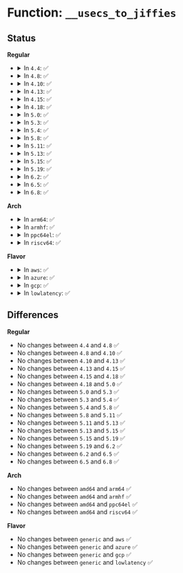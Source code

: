 # Function: <code>__usecs_to_jiffies</code>

## Status
<b>Regular</b>
<ul>
<li>
<details>
<summary>In <code>4.4</code>: ✅</summary>

```c
long unsigned int __usecs_to_jiffies(const unsigned int u);
```

**Collision:** Unique Global

**Inline:** No

**Transformation:** False

**Instances:**

```
In kernel/time/time.c (ffffffff810ead00)
Location: kernel/time/time.c:523
Inline: False
Direct callers:
  - kernel/power/qos.c:pm_qos_update_request_timeout
  - drivers/acpi/ec.c:ec_guard
  - drivers/regulator/core.c:_regulator_do_enable
  - drivers/tty/serial/sccnxp.c:sccnxp_probe
  - drivers/tty/serial/sccnxp.c:sccnxp_timer
  - drivers/cpufreq/cpufreq_ondemand.c:generic_powersave_bias_target
  - drivers/cpufreq/cpufreq_ondemand.c:od_dbs_timer
  - drivers/cpufreq/cpufreq_ondemand.c:update_sampling_rate
  - drivers/cpufreq/cpufreq_ondemand.c:update_sampling_rate
  - drivers/cpufreq/cpufreq_conservative.c:cs_dbs_timer
  - drivers/cpufreq/cpufreq_governor.c:cpufreq_governor_dbs
  - net/ipv4/tcp_input.c:tcp_clean_rtx_queue
  - net/ipv4/tcp_input.c:tcp_fastretrans_alert
  - net/ipv4/tcp_input.c:tcp_fastretrans_alert
  - net/ipv4/tcp_input.c:tcp_synack_rtt_meas
  - net/ipv4/tcp_output.c:tcp_schedule_loss_probe
  - net/ipv4/tcp_output.c:tcp_send_delayed_ack
  - net/ipv4/tcp_ipv4.c:tcp_v4_err
```
**Symbols:**

```
ffffffff810ead00-ffffffff810ead3b: __usecs_to_jiffies (STB_GLOBAL)
```
</details>
</li>
<li>
<details>
<summary>In <code>4.8</code>: ✅</summary>

```c
long unsigned int __usecs_to_jiffies(const unsigned int u);
```

**Collision:** Unique Global

**Inline:** No

**Transformation:** False

**Instances:**

```
In kernel/time/time.c (ffffffff810f19a0)
Location: kernel/time/time.c:530
Inline: False
Direct callers:
  - kernel/power/qos.c:pm_qos_update_request_timeout
  - drivers/acpi/ec.c:ec_guard
  - drivers/regulator/core.c:_regulator_do_enable
  - drivers/tty/serial/sccnxp.c:sccnxp_probe
  - drivers/tty/serial/sccnxp.c:sccnxp_timer
  - net/ipv4/tcp_input.c:tcp_clean_rtx_queue
  - net/ipv4/tcp_input.c:tcp_synack_rtt_meas
  - net/ipv4/tcp_input.c:tcp_fastretrans_alert
  - net/ipv4/tcp_input.c:tcp_fastretrans_alert
  - net/ipv4/tcp_output.c:tcp_send_delayed_ack
  - net/ipv4/tcp_output.c:tcp_schedule_loss_probe
  - net/ipv4/tcp_timer.c:tcp_retransmit_timer
  - net/ipv4/tcp_ipv4.c:tcp_v4_err
```
**Symbols:**

```
ffffffff810f19a0-ffffffff810f19db: __usecs_to_jiffies (STB_GLOBAL)
```
</details>
</li>
<li>
<details>
<summary>In <code>4.10</code>: ✅</summary>

```c
long unsigned int __usecs_to_jiffies(const unsigned int u);
```

**Collision:** Unique Global

**Inline:** No

**Transformation:** False

**Instances:**

```
In kernel/time/time.c (ffffffff810f8b20)
Location: kernel/time/time.c:530
Inline: False
Direct callers:
  - kernel/power/qos.c:pm_qos_update_request_timeout
  - drivers/acpi/ec.c:ec_guard
  - drivers/regulator/core.c:_regulator_do_enable
  - drivers/tty/serial/sccnxp.c:sccnxp_probe
  - drivers/tty/serial/sccnxp.c:sccnxp_timer
  - net/ipv4/tcp_input.c:tcp_clean_rtx_queue
  - net/ipv4/tcp_input.c:tcp_synack_rtt_meas
  - net/ipv4/tcp_input.c:tcp_fastretrans_alert
  - net/ipv4/tcp_input.c:tcp_fastretrans_alert
  - net/ipv4/tcp_output.c:tcp_send_delayed_ack
  - net/ipv4/tcp_output.c:tcp_schedule_loss_probe
  - net/ipv4/tcp_timer.c:tcp_retransmit_timer
  - net/ipv4/tcp_ipv4.c:tcp_v4_err
```
**Symbols:**

```
ffffffff810f8b20-ffffffff810f8b5b: __usecs_to_jiffies (STB_GLOBAL)
```
</details>
</li>
<li>
<details>
<summary>In <code>4.13</code>: ✅</summary>

```c
long unsigned int __usecs_to_jiffies(const unsigned int u);
```

**Collision:** Unique Global

**Inline:** No

**Transformation:** False

**Instances:**

```
In kernel/time/time.c (ffffffff810fab40)
Location: kernel/time/time.c:620
Inline: False
Direct callers:
  - kernel/power/qos.c:pm_qos_update_request_timeout
  - drivers/acpi/ec.c:ec_guard
  - drivers/regulator/core.c:_regulator_do_enable
  - drivers/tty/serial/sccnxp.c:sccnxp_probe
  - drivers/tty/serial/sccnxp.c:sccnxp_timer
  - net/core/dev.c:net_rx_action
  - net/ipv4/tcp_input.c:tcp_fastretrans_alert
  - net/ipv4/tcp_output.c:tcp_send_delayed_ack
  - net/ipv4/tcp_output.c:tcp_schedule_loss_probe
  - net/ipv4/tcp_output.c:tcp_schedule_loss_probe
  - net/ipv4/tcp_timer.c:tcp_retransmit_timer
  - net/ipv4/tcp_ipv4.c:tcp_v4_err
  - net/ipv4/tcp_ipv4.c:tcp_v4_err
  - net/ipv4/tcp_recovery.c:tcp_rack_mark_lost
```
**Symbols:**

```
ffffffff810fab40-ffffffff810fab7d: __usecs_to_jiffies (STB_GLOBAL)
```
</details>
</li>
<li>
<details>
<summary>In <code>4.15</code>: ✅</summary>

```c
long unsigned int __usecs_to_jiffies(const unsigned int u);
```

**Collision:** Unique Global

**Inline:** No

**Transformation:** False

**Instances:**

```
In kernel/time/time.c (ffffffff811054d0)
Location: kernel/time/time.c:587
Inline: False
Direct callers:
  - kernel/power/qos.c:pm_qos_update_request_timeout
  - drivers/acpi/ec.c:ec_guard
  - drivers/regulator/core.c:_regulator_do_enable
  - drivers/tty/serial/sccnxp.c:sccnxp_probe
  - drivers/tty/serial/sccnxp.c:sccnxp_timer
  - net/core/dev.c:net_rx_action
  - net/ipv4/tcp_input.c:tcp_fastretrans_alert
  - net/ipv4/tcp_output.c:tcp_send_delayed_ack
  - net/ipv4/tcp_timer.c:tcp_retransmit_timer
  - net/ipv4/tcp_ipv4.c:tcp_v4_err
  - net/ipv4/tcp_ipv4.c:tcp_v4_err
  - net/ipv4/tcp_recovery.c:tcp_rack_mark_lost
```
**Symbols:**

```
ffffffff811054d0-ffffffff8110550d: __usecs_to_jiffies (STB_GLOBAL)
```
</details>
</li>
<li>
<details>
<summary>In <code>4.18</code>: ✅</summary>

```c
long unsigned int __usecs_to_jiffies(const unsigned int u);
```

**Collision:** Unique Global

**Inline:** No

**Transformation:** False

**Instances:**

```
In kernel/time/time.c (ffffffff81110330)
Location: kernel/time/time.c:599
Inline: False
Direct callers:
  - kernel/power/qos.c:pm_qos_update_request_timeout
  - drivers/acpi/ec.c:ec_guard
  - drivers/regulator/core.c:_regulator_do_enable
  - drivers/tty/serial/sccnxp.c:sccnxp_probe
  - drivers/tty/serial/sccnxp.c:sccnxp_timer
  - net/core/dev.c:net_rx_action
  - net/ipv4/tcp_input.c:tcp_fastretrans_alert
  - net/ipv4/tcp_output.c:tcp_send_delayed_ack
  - net/ipv4/tcp_timer.c:tcp_retransmit_timer
  - net/ipv4/tcp_ipv4.c:tcp_v4_err
  - net/ipv4/tcp_ipv4.c:tcp_v4_err
  - net/ipv4/tcp_recovery.c:tcp_rack_mark_lost
```
**Symbols:**

```
ffffffff81110330-ffffffff8111036d: __usecs_to_jiffies (STB_GLOBAL)
```
</details>
</li>
<li>
<details>
<summary>In <code>5.0</code>: ✅</summary>

```c
long unsigned int __usecs_to_jiffies(const unsigned int u);
```

**Collision:** Unique Global

**Inline:** No

**Transformation:** False

**Instances:**

```
In kernel/time/time.c (ffffffff8111b920)
Location: kernel/time/time.c:537
Inline: False
Direct callers:
  - kernel/power/qos.c:pm_qos_update_request_timeout
  - drivers/acpi/ec.c:ec_guard
  - drivers/regulator/core.c:_regulator_do_enable
  - drivers/tty/serial/sccnxp.c:sccnxp_probe
  - drivers/tty/serial/sccnxp.c:sccnxp_timer
  - drivers/char/tpm/tpm1-cmd.c:tpm1_get_timeouts
  - drivers/char/tpm/tpm1-cmd.c:tpm1_get_timeouts
  - drivers/char/tpm/tpm1-cmd.c:tpm1_get_timeouts
  - drivers/char/tpm/tpm1-cmd.c:tpm1_get_timeouts
  - drivers/char/tpm/tpm1-cmd.c:tpm1_get_timeouts
  - drivers/char/tpm/tpm1-cmd.c:tpm1_get_timeouts
  - drivers/char/tpm/tpm1-cmd.c:tpm1_get_timeouts
  - net/core/dev.c:net_rx_action
  - net/ipv4/tcp_input.c:tcp_fastretrans_alert
  - net/ipv4/tcp_output.c:tcp_send_delayed_ack
  - net/ipv4/tcp_timer.c:tcp_retransmit_timer
  - net/ipv4/tcp_ipv4.c:tcp_v4_err
  - net/ipv4/tcp_ipv4.c:tcp_v4_err
  - net/ipv4/tcp_recovery.c:tcp_rack_mark_lost
```
**Symbols:**

```
ffffffff8111b920-ffffffff8111b95d: __usecs_to_jiffies (STB_GLOBAL)
```
</details>
</li>
<li>
<details>
<summary>In <code>5.3</code>: ✅</summary>

```c
long unsigned int __usecs_to_jiffies(const unsigned int u);
```

**Collision:** Unique Global

**Inline:** No

**Transformation:** False

**Instances:**

```
In kernel/time/time.c (ffffffff81126350)
Location: kernel/time/time.c:605
Inline: False
Direct callers:
  - kernel/power/qos.c:pm_qos_update_request_timeout
  - drivers/acpi/ec.c:ec_guard
  - drivers/regulator/core.c:_regulator_do_enable
  - drivers/tty/serial/sccnxp.c:sccnxp_probe
  - drivers/tty/serial/sccnxp.c:sccnxp_timer
  - drivers/char/tpm/tpm1-cmd.c:tpm1_get_timeouts
  - drivers/char/tpm/tpm1-cmd.c:tpm1_get_timeouts
  - drivers/char/tpm/tpm1-cmd.c:tpm1_get_timeouts
  - drivers/char/tpm/tpm1-cmd.c:tpm1_get_timeouts
  - drivers/char/tpm/tpm1-cmd.c:tpm1_get_timeouts
  - drivers/char/tpm/tpm1-cmd.c:tpm1_get_timeouts
  - drivers/char/tpm/tpm1-cmd.c:tpm1_get_timeouts
  - net/core/dev.c:net_rx_action
  - net/ipv4/tcp_input.c:tcp_fastretrans_alert
  - net/ipv4/tcp_output.c:tcp_send_delayed_ack
  - net/ipv4/tcp_timer.c:tcp_retransmit_timer
  - net/ipv4/tcp_ipv4.c:tcp_v4_err
  - net/ipv4/tcp_ipv4.c:tcp_v4_err
  - net/ipv4/tcp_recovery.c:tcp_rack_mark_lost
```
**Symbols:**

```
ffffffff81126350-ffffffff81126390: __usecs_to_jiffies (STB_GLOBAL)
```
</details>
</li>
<li>
<details>
<summary>In <code>5.4</code>: ✅</summary>

```c
long unsigned int __usecs_to_jiffies(const unsigned int u);
```

**Collision:** Unique Global

**Inline:** No

**Transformation:** False

**Instances:**

```
In kernel/time/time.c (ffffffff811322f0)
Location: kernel/time/time.c:605
Inline: False
Direct callers:
  - kernel/power/qos.c:pm_qos_update_request_timeout
  - drivers/acpi/ec.c:ec_guard
  - drivers/regulator/core.c:_regulator_do_enable
  - drivers/tty/serial/sccnxp.c:sccnxp_probe
  - drivers/tty/serial/sccnxp.c:sccnxp_timer
  - drivers/char/tpm/tpm1-cmd.c:tpm1_get_timeouts
  - drivers/char/tpm/tpm1-cmd.c:tpm1_get_timeouts
  - drivers/char/tpm/tpm1-cmd.c:tpm1_get_timeouts
  - drivers/char/tpm/tpm1-cmd.c:tpm1_get_timeouts
  - drivers/char/tpm/tpm1-cmd.c:tpm1_get_timeouts
  - drivers/char/tpm/tpm1-cmd.c:tpm1_get_timeouts
  - drivers/char/tpm/tpm1-cmd.c:tpm1_get_timeouts
  - net/core/dev.c:net_rx_action
  - net/ipv4/tcp_input.c:tcp_fastretrans_alert
  - net/ipv4/tcp_output.c:tcp_send_delayed_ack
  - net/ipv4/tcp_timer.c:tcp_retransmit_timer
  - net/ipv4/tcp_ipv4.c:tcp_v4_err
  - net/ipv4/tcp_ipv4.c:tcp_v4_err
  - net/ipv4/tcp_recovery.c:tcp_rack_mark_lost
```
**Symbols:**

```
ffffffff811322f0-ffffffff81132330: __usecs_to_jiffies (STB_GLOBAL)
```
</details>
</li>
<li>
<details>
<summary>In <code>5.8</code>: ✅</summary>

```c
long unsigned int __usecs_to_jiffies(const unsigned int u);
```

**Collision:** Unique Global

**Inline:** No

**Transformation:** False

**Instances:**

```
In kernel/time/time.c (ffffffff81141750)
Location: kernel/time/time.c:563
Inline: False
Direct callers:
  - block/blk-iocost.c:ioc_start_period
  - drivers/acpi/ec.c:ec_guard
  - drivers/regulator/core.c:_regulator_do_enable
  - drivers/tty/serial/sccnxp.c:sccnxp_probe
  - drivers/tty/serial/sccnxp.c:sccnxp_timer
  - drivers/char/tpm/tpm1-cmd.c:tpm1_get_timeouts
  - drivers/char/tpm/tpm1-cmd.c:tpm1_get_timeouts
  - drivers/char/tpm/tpm1-cmd.c:tpm1_get_timeouts
  - drivers/char/tpm/tpm1-cmd.c:tpm1_get_timeouts
  - drivers/char/tpm/tpm1-cmd.c:tpm1_get_timeouts
  - drivers/char/tpm/tpm1-cmd.c:tpm1_get_timeouts
  - drivers/char/tpm/tpm1-cmd.c:tpm1_get_timeouts
  - net/core/dev.c:net_rx_action
  - net/ipv4/tcp_input.c:tcp_ack_update_rtt
  - net/ipv4/tcp_input.c:tcp_fastretrans_alert
  - net/ipv4/tcp_output.c:tcp_send_delayed_ack
  - net/ipv4/tcp_timer.c:tcp_retransmit_timer
  - net/ipv4/tcp_recovery.c:tcp_rack_mark_lost
  - net/ipv4/tcp_cubic.c:bictcp_update
```
**Symbols:**

```
ffffffff81141750-ffffffff8114178e: __usecs_to_jiffies (STB_GLOBAL)
```
</details>
</li>
<li>
<details>
<summary>In <code>5.11</code>: ✅</summary>

```c
long unsigned int __usecs_to_jiffies(const unsigned int u);
```

**Collision:** Unique Global

**Inline:** No

**Transformation:** False

**Instances:**

```
In kernel/time/time.c (ffffffff8113d960)
Location: kernel/time/time.c:563
Inline: False
Direct callers:
  - block/blk-iocost.c:ioc_start_period
  - drivers/gpio/gpiolib-cdev.c:debounce_irq_handler
  - drivers/acpi/ec.c:ec_guard
  - drivers/regulator/core.c:_regulator_do_enable
  - drivers/tty/serial/sccnxp.c:sccnxp_probe
  - drivers/tty/serial/sccnxp.c:sccnxp_timer
  - drivers/char/tpm/tpm1-cmd.c:tpm1_get_timeouts
  - drivers/char/tpm/tpm1-cmd.c:tpm1_get_timeouts
  - drivers/char/tpm/tpm1-cmd.c:tpm1_get_timeouts
  - drivers/char/tpm/tpm1-cmd.c:tpm1_get_timeouts
  - drivers/char/tpm/tpm1-cmd.c:tpm1_get_timeouts
  - drivers/char/tpm/tpm1-cmd.c:tpm1_get_timeouts
  - drivers/char/tpm/tpm1-cmd.c:tpm1_get_timeouts
  - net/core/dev.c:net_rx_action
  - net/core/filter.c:_bpf_setsockopt
  - net/core/filter.c:_bpf_setsockopt
  - net/ipv4/tcp_input.c:tcp_ack_update_rtt
  - net/ipv4/tcp_input.c:tcp_fastretrans_alert
  - net/ipv4/tcp_output.c:tcp_send_delayed_ack
  - net/ipv4/tcp_timer.c:tcp_retransmit_timer
  - net/ipv4/tcp_recovery.c:tcp_rack_mark_lost
  - net/ipv4/tcp_cubic.c:bictcp_update
```
**Symbols:**

```
ffffffff8113d960-ffffffff8113d99e: __usecs_to_jiffies (STB_GLOBAL)
```
</details>
</li>
<li>
<details>
<summary>In <code>5.13</code>: ✅</summary>

```c
long unsigned int __usecs_to_jiffies(const unsigned int u);
```

**Collision:** Unique Global

**Inline:** No

**Transformation:** False

**Instances:**

```
In kernel/time/time.c (ffffffff8113ebb0)
Location: kernel/time/time.c:563
Inline: False
Direct callers:
  - block/blk-iocost.c:ioc_start_period
  - drivers/gpio/gpiolib-cdev.c:debounce_irq_handler
  - drivers/acpi/ec.c:ec_guard
  - drivers/tty/serial/sccnxp.c:sccnxp_probe
  - drivers/tty/serial/sccnxp.c:sccnxp_timer
  - drivers/char/tpm/tpm1-cmd.c:tpm1_get_timeouts
  - drivers/char/tpm/tpm1-cmd.c:tpm1_get_timeouts
  - drivers/char/tpm/tpm1-cmd.c:tpm1_get_timeouts
  - drivers/char/tpm/tpm1-cmd.c:tpm1_get_timeouts
  - drivers/char/tpm/tpm1-cmd.c:tpm1_get_timeouts
  - drivers/char/tpm/tpm1-cmd.c:tpm1_get_timeouts
  - drivers/char/tpm/tpm1-cmd.c:tpm1_get_timeouts
  - net/core/dev.c:net_rx_action
  - net/core/filter.c:_bpf_setsockopt
  - net/core/filter.c:_bpf_setsockopt
  - net/ipv4/tcp_input.c:tcp_ack_update_rtt
  - net/ipv4/tcp_input.c:tcp_fastretrans_alert
  - net/ipv4/tcp_output.c:tcp_send_delayed_ack
  - net/ipv4/tcp_timer.c:tcp_retransmit_timer
  - net/ipv4/tcp_recovery.c:tcp_rack_mark_lost
  - net/ipv4/tcp_cubic.c:bictcp_update
```
**Symbols:**

```
ffffffff8113ebb0-ffffffff8113ebee: __usecs_to_jiffies (STB_GLOBAL)
```
</details>
</li>
<li>
<details>
<summary>In <code>5.15</code>: ✅</summary>

```c
long unsigned int __usecs_to_jiffies(const unsigned int u);
```

**Collision:** Unique Global

**Inline:** No

**Transformation:** False

**Instances:**

```
In kernel/time/time.c (ffffffff81162040)
Location: kernel/time/time.c:563
Inline: False
Direct callers:
  - block/blk-iocost.c:ioc_start_period
  - drivers/gpio/gpiolib-cdev.c:debounce_irq_handler
  - drivers/acpi/ec.c:ec_guard
  - drivers/tty/serial/sccnxp.c:sccnxp_probe
  - drivers/tty/serial/sccnxp.c:sccnxp_timer
  - drivers/char/tpm/tpm1-cmd.c:tpm1_get_timeouts
  - drivers/char/tpm/tpm1-cmd.c:tpm1_get_timeouts
  - drivers/char/tpm/tpm1-cmd.c:tpm1_get_timeouts
  - drivers/char/tpm/tpm1-cmd.c:tpm1_get_timeouts
  - drivers/char/tpm/tpm1-cmd.c:tpm1_get_timeouts
  - drivers/char/tpm/tpm1-cmd.c:tpm1_get_timeouts
  - drivers/char/tpm/tpm1-cmd.c:tpm1_get_timeouts
  - net/core/dev.c:net_rx_action
  - net/core/filter.c:_bpf_setsockopt
  - net/core/filter.c:_bpf_setsockopt
  - net/ipv4/tcp_input.c:tcp_ack_update_rtt
  - net/ipv4/tcp_input.c:tcp_fastretrans_alert
  - net/ipv4/tcp_output.c:tcp_send_delayed_ack
  - net/ipv4/tcp_timer.c:tcp_retransmit_timer
  - net/ipv4/tcp_recovery.c:tcp_rack_mark_lost
  - net/ipv4/tcp_cubic.c:bictcp_update
  - net/mptcp/protocol.c:mptcp_subflow_process_delegated
```
**Symbols:**

```
ffffffff81162040-ffffffff8116207e: __usecs_to_jiffies (STB_GLOBAL)
```
</details>
</li>
<li>
<details>
<summary>In <code>5.19</code>: ✅</summary>

```c
long unsigned int __usecs_to_jiffies(const unsigned int u);
```

**Collision:** Unique Global

**Inline:** No

**Transformation:** False

**Instances:**

```
In kernel/time/time.c (ffffffff81194f80)
Location: kernel/time/time.c:563
Inline: False
Direct callers:
  - block/blk-iocost.c:ioc_start_period
  - drivers/gpio/gpiolib-cdev.c:debounce_irq_handler
  - drivers/gpio/gpiolib-cdev.c:process_hw_ts
  - drivers/acpi/ec.c:ec_guard
  - drivers/tty/serial/sccnxp.c:sccnxp_probe
  - drivers/tty/serial/sccnxp.c:sccnxp_timer
  - drivers/char/tpm/tpm1-cmd.c:tpm1_get_timeouts
  - drivers/char/tpm/tpm1-cmd.c:tpm1_get_timeouts
  - drivers/char/tpm/tpm1-cmd.c:tpm1_get_timeouts
  - drivers/char/tpm/tpm1-cmd.c:tpm1_get_timeouts
  - drivers/char/tpm/tpm1-cmd.c:tpm1_get_timeouts
  - drivers/char/tpm/tpm1-cmd.c:tpm1_get_timeouts
  - drivers/char/tpm/tpm1-cmd.c:tpm1_get_timeouts
  - net/core/dev.c:net_rx_action
  - net/core/filter.c:_bpf_setsockopt
  - net/core/filter.c:_bpf_setsockopt
  - net/ipv4/tcp_input.c:tcp_ack_update_rtt
  - net/ipv4/tcp_input.c:tcp_fastretrans_alert
  - net/ipv4/tcp_output.c:tcp_send_delayed_ack
  - net/ipv4/tcp_timer.c:tcp_retransmit_timer
  - net/ipv4/tcp_recovery.c:tcp_rack_mark_lost
  - net/ipv4/tcp_cubic.c:bictcp_update
  - net/mptcp/protocol.c:mptcp_subflow_process_delegated
```
**Symbols:**

```
ffffffff81194f80-ffffffff81194fc1: __usecs_to_jiffies (STB_GLOBAL)
```
</details>
</li>
<li>
<details>
<summary>In <code>6.2</code>: ✅</summary>

```c
long unsigned int __usecs_to_jiffies(const unsigned int u);
```

**Collision:** Unique Global

**Inline:** No

**Transformation:** False

**Instances:**

```
In kernel/time/time.c (ffffffff811d2cf0)
Location: kernel/time/time.c:563
Inline: False
Direct callers:
  - block/blk-iocost.c:ioc_start_period
  - drivers/gpio/gpiolib-cdev.c:debounce_irq_handler
  - drivers/gpio/gpiolib-cdev.c:process_hw_ts
  - drivers/acpi/ec.c:ec_guard
  - drivers/acpi/acpi_pcc.c:acpi_pcc_address_space_handler
  - drivers/tty/serial/sccnxp.c:sccnxp_probe
  - drivers/tty/serial/sccnxp.c:sccnxp_timer
  - drivers/char/tpm/tpm1-cmd.c:tpm1_get_timeouts
  - drivers/char/tpm/tpm1-cmd.c:tpm1_get_timeouts
  - drivers/char/tpm/tpm1-cmd.c:tpm1_get_timeouts
  - drivers/char/tpm/tpm1-cmd.c:tpm1_get_timeouts
  - drivers/char/tpm/tpm1-cmd.c:tpm1_get_timeouts
  - drivers/char/tpm/tpm1-cmd.c:tpm1_get_timeouts
  - drivers/char/tpm/tpm1-cmd.c:tpm1_get_timeouts
  - net/core/dev.c:net_rx_action
  - net/core/filter.c:sol_tcp_sockopt
  - net/core/filter.c:sol_tcp_sockopt
  - net/ipv4/tcp_input.c:tcp_ack_update_rtt
  - net/ipv4/tcp_input.c:tcp_fastretrans_alert
  - net/ipv4/tcp_output.c:tcp_send_delayed_ack
  - net/ipv4/tcp_timer.c:tcp_retransmit_timer
  - net/ipv4/tcp_recovery.c:tcp_rack_mark_lost
  - net/ipv4/tcp_cubic.c:bictcp_update
  - net/mptcp/protocol.c:mptcp_subflow_process_delegated
```
**Symbols:**

```
ffffffff811d2cf0-ffffffff811d2d31: __usecs_to_jiffies (STB_GLOBAL)
```
</details>
</li>
<li>
<details>
<summary>In <code>6.5</code>: ✅</summary>

```c
long unsigned int __usecs_to_jiffies(const unsigned int u);
```

**Collision:** Unique Global

**Inline:** No

**Transformation:** False

**Instances:**

```
In kernel/time/time.c (ffffffff811e6fe0)
Location: kernel/time/time.c:563
Inline: False
Direct callers:
  - block/blk-iocost.c:ioc_start_period
  - drivers/gpio/gpiolib-cdev.c:debounce_irq_handler
  - drivers/gpio/gpiolib-cdev.c:process_hw_ts
  - drivers/acpi/ec.c:ec_guard
  - drivers/acpi/acpi_pcc.c:acpi_pcc_address_space_handler
  - drivers/tty/serial/sccnxp.c:sccnxp_probe
  - drivers/tty/serial/sccnxp.c:sccnxp_timer
  - drivers/char/tpm/tpm1-cmd.c:tpm1_get_timeouts
  - drivers/char/tpm/tpm1-cmd.c:tpm1_get_timeouts
  - drivers/char/tpm/tpm1-cmd.c:tpm1_get_timeouts
  - drivers/char/tpm/tpm1-cmd.c:tpm1_get_timeouts
  - drivers/char/tpm/tpm1-cmd.c:tpm1_get_timeouts
  - drivers/char/tpm/tpm1-cmd.c:tpm1_get_timeouts
  - drivers/char/tpm/tpm1-cmd.c:tpm1_get_timeouts
  - net/core/dev.c:net_rx_action
  - net/core/filter.c:sol_tcp_sockopt
  - net/core/filter.c:sol_tcp_sockopt
  - net/ipv4/tcp_input.c:tcp_ack_update_rtt
  - net/ipv4/tcp_input.c:tcp_fastretrans_alert
  - net/ipv4/tcp_output.c:tcp_send_delayed_ack
  - net/ipv4/tcp_timer.c:tcp_retransmit_timer
  - net/ipv4/tcp_recovery.c:tcp_rack_mark_lost
  - net/ipv4/tcp_cubic.c:bictcp_update
  - net/mptcp/protocol.c:mptcp_subflow_process_delegated
```
**Symbols:**

```
ffffffff811e6fe0-ffffffff811e7022: __usecs_to_jiffies (STB_GLOBAL)
```
</details>
</li>
<li>
<details>
<summary>In <code>6.8</code>: ✅</summary>

```c
long unsigned int __usecs_to_jiffies(const unsigned int u);
```

**Collision:** Unique Global

**Inline:** No

**Transformation:** False

**Instances:**

```
In kernel/time/time.c (ffffffff811fcd30)
Location: kernel/time/time.c:588
Inline: False
Direct callers:
  - block/blk-iocost.c:ioc_start_period
  - drivers/gpio/gpiolib-cdev.c:debounce_irq_handler
  - drivers/gpio/gpiolib-cdev.c:process_hw_ts
  - drivers/acpi/ec.c:ec_guard
  - drivers/acpi/acpi_pcc.c:acpi_pcc_address_space_handler
  - drivers/tty/serial/sccnxp.c:sccnxp_probe
  - drivers/tty/serial/sccnxp.c:sccnxp_timer
  - drivers/char/tpm/tpm1-cmd.c:tpm1_get_timeouts
  - drivers/char/tpm/tpm1-cmd.c:tpm1_get_timeouts
  - drivers/char/tpm/tpm1-cmd.c:tpm1_get_timeouts
  - drivers/char/tpm/tpm1-cmd.c:tpm1_get_timeouts
  - drivers/char/tpm/tpm1-cmd.c:tpm1_get_timeouts
  - drivers/char/tpm/tpm1-cmd.c:tpm1_get_timeouts
  - drivers/char/tpm/tpm1-cmd.c:tpm1_get_timeouts
  - net/core/dev.c:net_rx_action
  - net/core/filter.c:sol_tcp_sockopt
  - net/core/filter.c:sol_tcp_sockopt
  - net/ipv4/tcp_input.c:tcp_ack_update_rtt
  - net/ipv4/tcp_input.c:tcp_fastretrans_alert
  - net/ipv4/tcp_output.c:tcp_send_delayed_ack
  - net/ipv4/tcp_timer.c:tcp_retransmit_timer
  - net/ipv4/tcp_recovery.c:tcp_rack_mark_lost
  - net/ipv4/tcp_cubic.c:bictcp_update
  - net/mptcp/protocol.c:mptcp_subflow_process_delegated
```
**Symbols:**

```
ffffffff811fcd30-ffffffff811fcd76: __usecs_to_jiffies (STB_GLOBAL)
```
</details>
</li>
</ul>
<b>Arch</b>
<ul>
<li>
<details>
<summary>In <code>arm64</code>: ✅</summary>

```c
long unsigned int __usecs_to_jiffies(const unsigned int u);
```

**Collision:** Unique Global

**Inline:** No

**Transformation:** False

**Instances:**

```
In kernel/time/time.c (ffff800010199d20)
Location: kernel/time/time.c:605
Inline: False
Direct callers:
  - kernel/power/qos.c:pm_qos_update_request_timeout
  - drivers/acpi/ec.c:ec_guard
  - drivers/regulator/core.c:_regulator_do_enable
  - drivers/tty/serial/sccnxp.c:sccnxp_probe
  - drivers/tty/serial/sccnxp.c:sccnxp_timer
  - drivers/char/tpm/tpm1-cmd.c:tpm1_get_timeouts
  - drivers/char/tpm/tpm1-cmd.c:tpm1_get_timeouts
  - drivers/char/tpm/tpm1-cmd.c:tpm1_get_timeouts
  - drivers/char/tpm/tpm1-cmd.c:tpm1_get_timeouts
  - drivers/char/tpm/tpm1-cmd.c:tpm1_get_timeouts
  - drivers/char/tpm/tpm1-cmd.c:tpm1_get_timeouts
  - drivers/char/tpm/tpm1-cmd.c:tpm1_get_timeouts
  - drivers/misc/vexpress-syscfg.c:vexpress_syscfg_exec
  - net/core/dev.c:net_rx_action
  - net/ipv4/tcp_input.c:tcp_fastretrans_alert
  - net/ipv4/tcp_output.c:tcp_send_delayed_ack
  - net/ipv4/tcp_timer.c:tcp_retransmit_timer
  - net/ipv4/tcp_ipv4.c:tcp_v4_err
  - net/ipv4/tcp_ipv4.c:tcp_v4_err
  - net/ipv4/tcp_recovery.c:tcp_rack_mark_lost
```
**Symbols:**

```
ffff800010199d20-ffff800010199d80: __usecs_to_jiffies (STB_GLOBAL)
```
</details>
</li>
<li>
<details>
<summary>In <code>armhf</code>: ✅</summary>

```c
long unsigned int __usecs_to_jiffies(const unsigned int u);
```

**Collision:** Unique Global

**Inline:** No

**Transformation:** False

**Instances:**

```
In kernel/time/time.c (c03e4758)
Location: kernel/time/time.c:605
Inline: False
Direct callers:
  - kernel/power/qos.c:pm_qos_update_request_timeout
  - block/blk-iocost.c:ioc_start_period
  - drivers/regulator/core.c:_regulator_do_enable
  - drivers/tty/serial/sccnxp.c:sccnxp_probe
  - drivers/tty/serial/sccnxp.c:sccnxp_timer
  - drivers/char/tpm/tpm1-cmd.c:tpm1_get_timeouts
  - drivers/char/tpm/tpm1-cmd.c:tpm1_get_timeouts
  - drivers/char/tpm/tpm1-cmd.c:tpm1_get_timeouts
  - drivers/char/tpm/tpm1-cmd.c:tpm1_get_timeouts
  - drivers/char/tpm/tpm1-cmd.c:tpm1_get_timeouts
  - drivers/char/tpm/tpm1-cmd.c:tpm1_get_timeouts
  - drivers/char/tpm/tpm1-cmd.c:tpm1_get_timeouts
  - drivers/misc/vexpress-syscfg.c:vexpress_syscfg_exec
  - drivers/net/ethernet/ti/davinci_mdio.c:davinci_mdio_probe
  - drivers/firmware/tegra/bpmp.c:tegra_bpmp_transfer
  - drivers/firmware/tegra/bpmp.c:tegra_bpmp_transfer
  - net/core/dev.c:net_rx_action
  - net/ipv4/tcp_input.c:tcp_ack_update_rtt
  - net/ipv4/tcp_input.c:tcp_fastretrans_alert
  - net/ipv4/tcp_output.c:tcp_send_delayed_ack
  - net/ipv4/tcp_timer.c:tcp_retransmit_timer
  - net/ipv4/tcp_ipv4.c:tcp_v4_err
  - net/ipv4/tcp_ipv4.c:tcp_v4_err
  - net/ipv4/tcp_recovery.c:tcp_rack_mark_lost
```
**Symbols:**

```
c03e4758-c03e4790: __usecs_to_jiffies (STB_GLOBAL)
```
</details>
</li>
<li>
<details>
<summary>In <code>ppc64el</code>: ✅</summary>

```c
long unsigned int __usecs_to_jiffies(const unsigned int u);
```

**Collision:** Unique Global

**Inline:** No

**Transformation:** False

**Instances:**

```
In kernel/time/time.c (c0000000001f9fd0)
Location: kernel/time/time.c:605
Inline: False
Direct callers:
  - kernel/power/qos.c:pm_qos_update_request_timeout
  - drivers/regulator/core.c:_regulator_do_enable
  - drivers/tty/serial/sccnxp.c:sccnxp_probe
  - drivers/tty/serial/sccnxp.c:sccnxp_timer
  - drivers/char/tpm/tpm1-cmd.c:tpm1_get_timeouts
  - drivers/char/tpm/tpm1-cmd.c:tpm1_get_timeouts
  - drivers/char/tpm/tpm1-cmd.c:tpm1_get_timeouts
  - drivers/char/tpm/tpm1-cmd.c:tpm1_get_timeouts
  - drivers/char/tpm/tpm1-cmd.c:tpm1_get_timeouts
  - drivers/char/tpm/tpm1-cmd.c:tpm1_get_timeouts
  - drivers/char/tpm/tpm1-cmd.c:tpm1_get_timeouts
  - net/core/dev.c:net_rx_action
  - net/ipv4/tcp_input.c:tcp_fastretrans_alert
  - net/ipv4/tcp_output.c:tcp_send_delayed_ack
  - net/ipv4/tcp_timer.c:tcp_retransmit_timer
  - net/ipv4/tcp_ipv4.c:tcp_v4_err
  - net/ipv4/tcp_ipv4.c:tcp_v4_err
  - net/ipv4/tcp_recovery.c:tcp_rack_mark_lost
```
**Symbols:**

```
c0000000001f9fd0-c0000000001fa028: __usecs_to_jiffies (STB_GLOBAL)
```
</details>
</li>
<li>
<details>
<summary>In <code>riscv64</code>: ✅</summary>

```c
long unsigned int __usecs_to_jiffies(const unsigned int u);
```

**Collision:** Unique Global

**Inline:** No

**Transformation:** False

**Instances:**

```
In kernel/time/time.c (ffffffe00012a22c)
Location: kernel/time/time.c:605
Inline: False
Direct callers:
  - kernel/power/qos.c:pm_qos_update_request_timeout
  - drivers/regulator/core.c:_regulator_do_enable
  - drivers/tty/serial/sccnxp.c:sccnxp_probe
  - drivers/tty/serial/sccnxp.c:sccnxp_timer
  - drivers/char/tpm/tpm1-cmd.c:tpm1_get_timeouts
  - drivers/char/tpm/tpm1-cmd.c:tpm1_get_timeouts
  - drivers/char/tpm/tpm1-cmd.c:tpm1_get_timeouts
  - drivers/char/tpm/tpm1-cmd.c:tpm1_get_timeouts
  - drivers/char/tpm/tpm1-cmd.c:tpm1_get_timeouts
  - drivers/char/tpm/tpm1-cmd.c:tpm1_get_timeouts
  - drivers/char/tpm/tpm1-cmd.c:tpm1_get_timeouts
  - net/core/dev.c:net_rx_action
  - net/ipv4/tcp_input.c:tcp_fastretrans_alert
  - net/ipv4/tcp_output.c:tcp_send_delayed_ack
  - net/ipv4/tcp_timer.c:tcp_retransmit_timer
  - net/ipv4/tcp_ipv4.c:tcp_v4_err
  - net/ipv4/tcp_ipv4.c:tcp_v4_err
  - net/ipv4/tcp_recovery.c:tcp_rack_mark_lost
```
**Symbols:**

```
ffffffe00012a22c-ffffffe00012a27a: __usecs_to_jiffies (STB_GLOBAL)
```
</details>
</li>
</ul>
<b>Flavor</b>
<ul>
<li>
<details>
<summary>In <code>aws</code>: ✅</summary>

```c
long unsigned int __usecs_to_jiffies(const unsigned int u);
```

**Collision:** Unique Global

**Inline:** No

**Transformation:** False

**Instances:**

```
In kernel/time/time.c (ffffffff8112aaa0)
Location: kernel/time/time.c:605
Inline: False
Direct callers:
  - kernel/power/qos.c:pm_qos_update_request_timeout
  - drivers/acpi/ec.c:ec_guard
  - drivers/regulator/core.c:_regulator_do_enable
  - drivers/tty/serial/sccnxp.c:sccnxp_probe
  - drivers/tty/serial/sccnxp.c:sccnxp_timer
  - drivers/char/tpm/tpm1-cmd.c:tpm1_get_timeouts
  - drivers/char/tpm/tpm1-cmd.c:tpm1_get_timeouts
  - drivers/char/tpm/tpm1-cmd.c:tpm1_get_timeouts
  - drivers/char/tpm/tpm1-cmd.c:tpm1_get_timeouts
  - drivers/char/tpm/tpm1-cmd.c:tpm1_get_timeouts
  - drivers/char/tpm/tpm1-cmd.c:tpm1_get_timeouts
  - drivers/char/tpm/tpm1-cmd.c:tpm1_get_timeouts
  - net/core/dev.c:net_rx_action
  - net/ipv4/tcp_input.c:tcp_fastretrans_alert
  - net/ipv4/tcp_output.c:tcp_send_delayed_ack
  - net/ipv4/tcp_timer.c:tcp_retransmit_timer
  - net/ipv4/tcp_ipv4.c:tcp_v4_err
  - net/ipv4/tcp_ipv4.c:tcp_v4_err
  - net/ipv4/tcp_recovery.c:tcp_rack_mark_lost
```
**Symbols:**

```
ffffffff8112aaa0-ffffffff8112aae0: __usecs_to_jiffies (STB_GLOBAL)
```
</details>
</li>
<li>
<details>
<summary>In <code>azure</code>: ✅</summary>

```c
long unsigned int __usecs_to_jiffies(const unsigned int u);
```

**Collision:** Unique Global

**Inline:** No

**Transformation:** False

**Instances:**

```
In kernel/time/time.c (ffffffff8111d310)
Location: kernel/time/time.c:605
Inline: False
Direct callers:
  - kernel/power/qos.c:pm_qos_update_request_timeout
  - drivers/acpi/ec.c:ec_guard
  - drivers/regulator/core.c:_regulator_do_enable
  - drivers/tty/serial/sccnxp.c:sccnxp_probe
  - drivers/tty/serial/sccnxp.c:sccnxp_timer
  - drivers/char/tpm/tpm1-cmd.c:tpm1_get_timeouts
  - drivers/char/tpm/tpm1-cmd.c:tpm1_get_timeouts
  - drivers/char/tpm/tpm1-cmd.c:tpm1_get_timeouts
  - drivers/char/tpm/tpm1-cmd.c:tpm1_get_timeouts
  - drivers/char/tpm/tpm1-cmd.c:tpm1_get_timeouts
  - drivers/char/tpm/tpm1-cmd.c:tpm1_get_timeouts
  - drivers/char/tpm/tpm1-cmd.c:tpm1_get_timeouts
  - net/core/dev.c:net_rx_action
  - net/ipv4/tcp_input.c:tcp_fastretrans_alert
  - net/ipv4/tcp_output.c:tcp_send_delayed_ack
  - net/ipv4/tcp_timer.c:tcp_retransmit_timer
  - net/ipv4/tcp_ipv4.c:tcp_v4_err
  - net/ipv4/tcp_ipv4.c:tcp_v4_err
  - net/ipv4/tcp_recovery.c:tcp_rack_mark_lost
```
**Symbols:**

```
ffffffff8111d310-ffffffff8111d350: __usecs_to_jiffies (STB_GLOBAL)
```
</details>
</li>
<li>
<details>
<summary>In <code>gcp</code>: ✅</summary>

```c
long unsigned int __usecs_to_jiffies(const unsigned int u);
```

**Collision:** Unique Global

**Inline:** No

**Transformation:** False

**Instances:**

```
In kernel/time/time.c (ffffffff811287c0)
Location: kernel/time/time.c:605
Inline: False
Direct callers:
  - kernel/power/qos.c:pm_qos_update_request_timeout
  - drivers/acpi/ec.c:ec_guard
  - drivers/regulator/core.c:_regulator_do_enable
  - drivers/tty/serial/sccnxp.c:sccnxp_probe
  - drivers/tty/serial/sccnxp.c:sccnxp_timer
  - drivers/char/tpm/tpm1-cmd.c:tpm1_get_timeouts
  - drivers/char/tpm/tpm1-cmd.c:tpm1_get_timeouts
  - drivers/char/tpm/tpm1-cmd.c:tpm1_get_timeouts
  - drivers/char/tpm/tpm1-cmd.c:tpm1_get_timeouts
  - drivers/char/tpm/tpm1-cmd.c:tpm1_get_timeouts
  - drivers/char/tpm/tpm1-cmd.c:tpm1_get_timeouts
  - drivers/char/tpm/tpm1-cmd.c:tpm1_get_timeouts
  - net/core/dev.c:net_rx_action
  - net/ipv4/tcp_input.c:tcp_fastretrans_alert
  - net/ipv4/tcp_output.c:tcp_send_delayed_ack
  - net/ipv4/tcp_timer.c:tcp_retransmit_timer
  - net/ipv4/tcp_ipv4.c:tcp_v4_err
  - net/ipv4/tcp_ipv4.c:tcp_v4_err
  - net/ipv4/tcp_recovery.c:tcp_rack_mark_lost
```
**Symbols:**

```
ffffffff811287c0-ffffffff81128800: __usecs_to_jiffies (STB_GLOBAL)
```
</details>
</li>
<li>
<details>
<summary>In <code>lowlatency</code>: ✅</summary>

```c
long unsigned int __usecs_to_jiffies(const unsigned int u);
```

**Collision:** Unique Global

**Inline:** No

**Transformation:** False

**Instances:**

```
In kernel/time/time.c (ffffffff81134e30)
Location: kernel/time/time.c:605
Inline: False
Direct callers:
  - kernel/power/qos.c:pm_qos_update_request_timeout
  - drivers/acpi/ec.c:ec_guard
  - drivers/regulator/core.c:_regulator_do_enable
  - drivers/tty/serial/sccnxp.c:sccnxp_probe
  - drivers/tty/serial/sccnxp.c:sccnxp_timer
  - drivers/char/tpm/tpm1-cmd.c:tpm1_get_timeouts
  - drivers/char/tpm/tpm1-cmd.c:tpm1_get_timeouts
  - drivers/char/tpm/tpm1-cmd.c:tpm1_get_timeouts
  - drivers/char/tpm/tpm1-cmd.c:tpm1_get_timeouts
  - drivers/char/tpm/tpm1-cmd.c:tpm1_get_timeouts
  - drivers/char/tpm/tpm1-cmd.c:tpm1_get_timeouts
  - drivers/char/tpm/tpm1-cmd.c:tpm1_get_timeouts
  - net/core/dev.c:net_rx_action
  - net/ipv4/tcp_input.c:tcp_fastretrans_alert
  - net/ipv4/tcp_output.c:tcp_send_delayed_ack
  - net/ipv4/tcp_timer.c:tcp_retransmit_timer
  - net/ipv4/tcp_ipv4.c:tcp_v4_err
  - net/ipv4/tcp_ipv4.c:tcp_v4_err
  - net/ipv4/tcp_recovery.c:tcp_rack_mark_lost
```
**Symbols:**

```
ffffffff81134e30-ffffffff81134e71: __usecs_to_jiffies (STB_GLOBAL)
```
</details>
</li>
</ul>

## Differences
<b>Regular</b>
<ul>
<li>
No changes between <code>4.4</code> and <code>4.8</code> ✅
</li>
<li>
No changes between <code>4.8</code> and <code>4.10</code> ✅
</li>
<li>
No changes between <code>4.10</code> and <code>4.13</code> ✅
</li>
<li>
No changes between <code>4.13</code> and <code>4.15</code> ✅
</li>
<li>
No changes between <code>4.15</code> and <code>4.18</code> ✅
</li>
<li>
No changes between <code>4.18</code> and <code>5.0</code> ✅
</li>
<li>
No changes between <code>5.0</code> and <code>5.3</code> ✅
</li>
<li>
No changes between <code>5.3</code> and <code>5.4</code> ✅
</li>
<li>
No changes between <code>5.4</code> and <code>5.8</code> ✅
</li>
<li>
No changes between <code>5.8</code> and <code>5.11</code> ✅
</li>
<li>
No changes between <code>5.11</code> and <code>5.13</code> ✅
</li>
<li>
No changes between <code>5.13</code> and <code>5.15</code> ✅
</li>
<li>
No changes between <code>5.15</code> and <code>5.19</code> ✅
</li>
<li>
No changes between <code>5.19</code> and <code>6.2</code> ✅
</li>
<li>
No changes between <code>6.2</code> and <code>6.5</code> ✅
</li>
<li>
No changes between <code>6.5</code> and <code>6.8</code> ✅
</li>
</ul>
<b>Arch</b>
<ul>
<li>
No changes between <code>amd64</code> and <code>arm64</code> ✅
</li>
<li>
No changes between <code>amd64</code> and <code>armhf</code> ✅
</li>
<li>
No changes between <code>amd64</code> and <code>ppc64el</code> ✅
</li>
<li>
No changes between <code>amd64</code> and <code>riscv64</code> ✅
</li>
</ul>
<b>Flavor</b>
<ul>
<li>
No changes between <code>generic</code> and <code>aws</code> ✅
</li>
<li>
No changes between <code>generic</code> and <code>azure</code> ✅
</li>
<li>
No changes between <code>generic</code> and <code>gcp</code> ✅
</li>
<li>
No changes between <code>generic</code> and <code>lowlatency</code> ✅
</li>
</ul>
